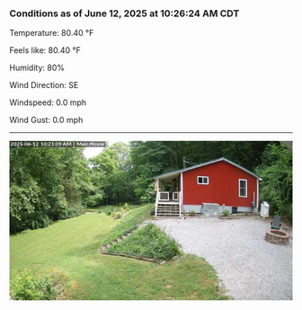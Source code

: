 ### Conditions as of June 12, 2025 at 10:26:24 AM CDT 

Temperature: 80.40 &deg;F

Feels like: 80.40 &deg;F

Humidity: 80%

Wind Direction: SE

Windspeed: 0.0 mph

Wind Gust: 0.0 mph

---

<img src="./images/latest.jpeg"/>

